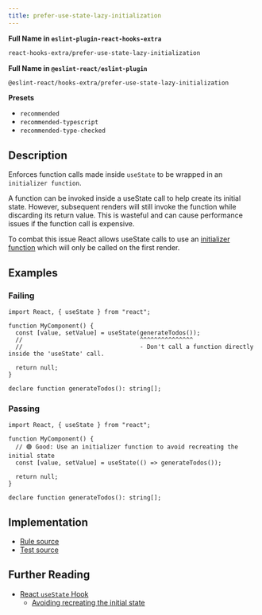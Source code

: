 ```yaml
---
title: prefer-use-state-lazy-initialization
---
```


**Full Name in `eslint-plugin-react-hooks-extra`**

```sh copy
react-hooks-extra/prefer-use-state-lazy-initialization
```

**Full Name in `@eslint-react/eslint-plugin`**

```sh copy
@eslint-react/hooks-extra/prefer-use-state-lazy-initialization
```

**Presets**

- `recommended`
- `recommended-typescript`
- `recommended-type-checked`

## Description

Enforces function calls made inside `useState` to be wrapped in an `initializer function`.

A function can be invoked inside a useState call to help create its initial state. However, subsequent renders will still invoke the function while discarding its return value. This is wasteful and can cause performance issues if the function call is expensive.

To combat this issue React allows useState calls to use an [initializer function](https://react.dev/reference/react/useState#avoiding-recreating-the-initial-state) which will only be called on the first render.

## Examples

### Failing

```tsx
import React, { useState } from "react";

function MyComponent() {
  const [value, setValue] = useState(generateTodos());
  //                                 ^^^^^^^^^^^^^^^
  //                                 - Don't call a function directly inside the 'useState' call.

  return null;
}

declare function generateTodos(): string[];
```

### Passing

```tsx
import React, { useState } from "react";

function MyComponent() {
  // 🟢 Good: Use an initializer function to avoid recreating the initial state
  const [value, setValue] = useState(() => generateTodos());

  return null;
}

declare function generateTodos(): string[];
```

## Implementation

- [Rule source](https://github.com/Rel1cx/eslint-react/tree/main/packages/plugins/eslint-plugin-react-hooks-extra/src/rules/prefer-use-state-lazy-initialization.ts)
- [Test source](https://github.com/Rel1cx/eslint-react/tree/main/packages/plugins/eslint-plugin-react-hooks-extra/src/rules/prefer-use-state-lazy-initialization.spec.ts)

## Further Reading

- [React `useState` Hook](https://react.dev/reference/react/useState#setstate)
  - [Avoiding recreating the initial state](https://react.dev/reference/react/useState#avoiding-recreating-the-initial-state)
